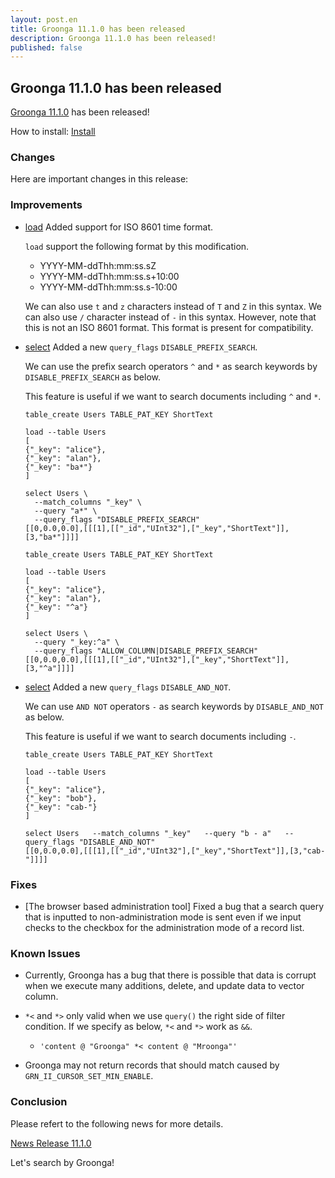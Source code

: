 ```yaml
---
layout: post.en
title: Groonga 11.1.0 has been released
description: Groonga 11.1.0 has been released!
published: false
---
```


## Groonga 11.1.0 has been released

[Groonga 11.1.0](/docs/news.html#release-11-1-0) has been released!

How to install: [Install](/docs/install.html)

### Changes

Here are important changes in this release:

### Improvements

* [load](/docs/reference/commands/load.html) Added support for ISO 8601 time format.

  ``load`` support the following format by this modification.

    * YYYY-MM-ddThh:mm:ss.sZ
    * YYYY-MM-ddThh:mm:ss.s+10:00
    * YYYY-MM-ddThh:mm:ss.s-10:00

  We can also use ``t`` and ``z`` characters instead of ``T`` and ``Z`` in this syntax.
  We can also use ``/`` character instead of ``-`` in this syntax. However, note that this is not an ISO 8601 format.
  This format is present for compatibility.

* [select](/docs/reference/commands/select.html) Added a new ``query_flags`` ``DISABLE_PREFIX_SEARCH``.

  We can use the prefix search operators ``^`` and ``*`` as search keywords
  by ``DISABLE_PREFIX_SEARCH`` as below.

  This feature is useful if we want to search documents including ``^`` and ``*``.

    ```
    table_create Users TABLE_PAT_KEY ShortText

    load --table Users
    [
    {"_key": "alice"},
    {"_key": "alan"},
    {"_key": "ba*"}
    ]

    select Users \
      --match_columns "_key" \
      --query "a*" \
      --query_flags "DISABLE_PREFIX_SEARCH"
    [[0,0.0,0.0],[[[1],[["_id","UInt32"],["_key","ShortText"]],[3,"ba*"]]]]
    ```

    ```
    table_create Users TABLE_PAT_KEY ShortText

    load --table Users
    [
    {"_key": "alice"},
    {"_key": "alan"},
    {"_key": "^a"}
    ]

    select Users \
      --query "_key:^a" \
      --query_flags "ALLOW_COLUMN|DISABLE_PREFIX_SEARCH"
    [[0,0.0,0.0],[[[1],[["_id","UInt32"],["_key","ShortText"]],[3,"^a"]]]]
    ```

* [select](/docs/reference/commands/select.html) Added a new ``query_flags`` ``DISABLE_AND_NOT``.

  We can use ``AND NOT`` operators ``-`` as search keywords
  by ``DISABLE_AND_NOT`` as below.

  This feature is useful if we want to search documents including ``-``.

    ```
    table_create Users TABLE_PAT_KEY ShortText

    load --table Users
    [
    {"_key": "alice"},
    {"_key": "bob"},
    {"_key": "cab-"}
    ]

    select Users   --match_columns "_key"   --query "b - a"   --query_flags "DISABLE_AND_NOT"
    [[0,0.0,0.0],[[[1],[["_id","UInt32"],["_key","ShortText"]],[3,"cab-"]]]]
    ```

### Fixes

* [The browser based administration tool] Fixed a bug that a search query
  that is inputted to non-administration mode is sent even if we input checks to
  the checkbox for the administration mode of a record list.

### Known Issues

* Currently, Groonga has a bug that there is possible that data is corrupt when we execute many additions, delete, and update data to vector column.

* ``*<`` and ``*>`` only valid when we use ``query()`` the right side of filter condition.
  If we specify as below, ``*<`` and ``*>`` work as ``&&``.

    * ``'content @ "Groonga" *< content @ "Mroonga"'``

* Groonga may not return records that should match caused by ``GRN_II_CURSOR_SET_MIN_ENABLE``.

### Conclusion

Please refert to the following news for more details.

[News Release 11.1.0](/docs/news.html#release-11-1-0)

Let's search by Groonga!
